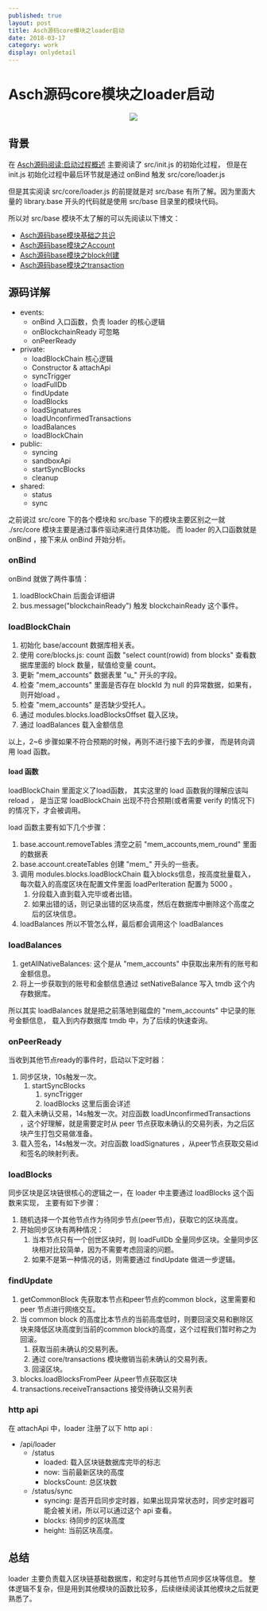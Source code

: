 ```yaml
---    
published: true
layout: post    
title: Asch源码core模块之loader启动
date: 2018-03-17
category: work    
display: onlydetail
---    
```


# Asch源码core模块之loader启动

<center>  
<img src="http://images.yanyiwu.com/xas.jpg" class="photo"></img>  
</center>  

## 背景

在 [Asch源码阅读:启动过程概述] 主要阅读了 src/init.js 的初始化过程，
但是在 init.js 初始化过程中最后环节就是通过 onBind 触发 src/core/loader.js 

但是其实阅读 src/core/loader.js 的前提就是对 src/base 有所了解。因为里面大量的 library.base 开头的代码就是使用 src/base 目录里的模块代码。

所以对 src/base 模块不太了解的可以先阅读以下博文： 

+ [Asch源码base模块基础之共识]
+ [Asch源码base模块之Account]
+ [Asch源码base模块之block创建]
+ [Asch源码base模块之transaction]

## 源码详解 

+ events:
    + onBind 入口函数，负责 loader 的核心逻辑
    + onBlockchainReady 可忽略
    + onPeerReady 
+ private:
    + loadBlockChain 核心逻辑
    + Constructor & attachApi
    + syncTrigger
    + loadFullDb
    + findUpdate
    + loadBlocks
    + loadSignatures
    + loadUnconfirmedTransactions
    + loadBalances
    + loadBlockChain
+ public:
    + syncing
    + sandboxApi
    + startSyncBlocks
    + cleanup
+ shared:
    + status
    + sync

之前说过 src/core 下的各个模块和 src/base 下的模块主要区别之一就 ./src/core 模块主要是通过事件驱动来进行具体功能。
而 loader 的入口函数就是 onBind ，接下来从 onBind 开始分析。 

### onBind

onBind 就做了两件事情： 

1. loadBlockChain 后面会详细讲
2. bus.message("blockchainReady") 触发 blockchainReady 这个事件。

### loadBlockChain

1. 初始化 base/account 数据库相关表。 
2. 使用 core/blocks.js: count 函数 "select count(rowid) from blocks" 查看数据库里面的 block 数量，赋值给变量 count。
3. 更新 "mem_accounts" 数据表里 "u_" 开头的字段。
4. 检查 "mem_accounts" 里面是否存在 blockId 为 null 的异常数据，如果有，则开始load 。
5. 检查 "mem_accounts" 是否缺少受托人。
6. 通过 modules.blocks.loadBlocksOffset 载入区块。
7. 通过 loadBalances 载入金额信息

以上，2~6 步骤如果不符合预期的时候，再则不进行接下去的步骤，
而是转向调用 load 函数。

#### load 函数 

loadBlockChain 里面定义了load函数，
其实这里的 load 函数我的理解应该叫 reload ，
是当正常 loadBlockChain 出现不符合预期(或者需要 verify 的情况下)的情况下，才会被调用。

load 函数主要有如下几个步骤： 

1. base.account.removeTables 清空之前 "mem_accounts,mem_round" 里面的数据表
2. base.account.createTables 创建 "mem_" 开头的一些表。
3. 调用 modules.blocks.loadBlockChain 载入blocks信息，按高度批量载入，每次载入的高度区块在配置文件里面 loadPerIteration 配置为 5000 。
    1. 分段载入直到载入完毕或者出错。
    2. 如果出错的话，则记录出错的区块高度，然后在数据库中删除这个高度之后的区块信息。
4. loadBalances 所以不管怎么样，最后都会调用这个 loadBalances

### loadBalances

1. getAllNativeBalances: 这个是从 "mem_accounts" 中获取出来所有的账号和金额信息。
2. 将上一步获取到的账号和金额信息通过 setNativeBalance 写入 tmdb 这个内存数据库。

所以其实 loadBalances 就是把之前落地到磁盘的 "mem_accounts" 中记录的账号金额信息，
载入到内存数据库 tmdb 中，为了后续的快速查询。

### onPeerReady

当收到其他节点ready的事件时，启动以下定时器：

1. 同步区块，10s触发一次。
    1. startSyncBlocks
        1. syncTrigger 
        2. loadBlocks 这里后面会详述
2. 载入未确认交易，14s触发一次。对应函数 loadUnconfirmedTransactions ，这个好理解，就是需要定时从 peer 节点获取未确认的交易列表，为之后区块产生打包交易做准备。
3. 载入签名，14s触发一次。对应函数 loadSignatures ，从peer节点获取交易id和签名的映射列表。

### loadBlocks

同步区块是区块链很核心的逻辑之一，在 loader 中主要通过 loadBlocks 这个函数来实现，
主要有如下步骤：

1. 随机选择一个其他节点作为待同步节点(peer节点)，获取它的区块高度。
2. 开始同步区块有两种情况：
    1. 当本节点只有一个创世区块时，则 loadFullDb 全量同步区块。全量同步区块相对比较简单，因为不需要考虑回滚的问题。
    2. 如果不是第一种情况的话，则需要通过 findUpdate 做进一步逻辑。

### findUpdate

1. getCommonBlock 先获取本节点和peer节点的common block，这里需要和 peer 节点进行网络交互。
2. 当 common block 的高度比本节点的当前高度低时，则要回滚交易和删除区块来降低区块高度到当前的common block的高度，这个过程我们暂时称之为回滚。
    1. 获取当前未确认的交易列表。
    2. 通过 core/transactions 模块撤销当前未确认的交易列表。
    3. 回滚区块。 
3. blocks.loadBlocksFromPeer 从peer节点获取区块
4. transactions.receiveTransactions 接受待确认交易列表

### http api

在 attachApi 中，loader 注册了以下 http api :

+ /api/loader
    + /status
        + loaded: 载入区块链数据库完毕的标志
        + now: 当前最新区块的高度
        + blocksCount: 总区块数
    + /status/sync
        + syncing: 是否开启同步定时器，如果出现异常状态时，同步定时器可能会被关闭，所以可以通过这个 api 查看。
        + blocks: 待同步的区块高度
        + height: 当前区块高度。

## 总结

loader 主要负责载入区块链基础数据库，和定时与其他节点同步区块等信息。
整体逻辑不复杂，但是用到其他模块的函数比较多，后续继续阅读其他模块之后就更熟悉了。

[Asch源码阅读:启动过程概述]:https://yanyiwu.com/work/2018/02/05/source-code-asch-init.html
[Asch源码base模块基础之共识]:https://yanyiwu.com/work/2018/02/08/asch-base-consensus.html
[Asch源码base模块之Account]:https://yanyiwu.com/work/2018/03/03/asch-base-account.html
[Asch源码base模块之block创建]:https://yanyiwu.com/work/2018/03/04/asch-base-block.html
[Asch源码base模块之transaction]:https://yanyiwu.com/work/2018/03/10/asch-base-transaction.html
